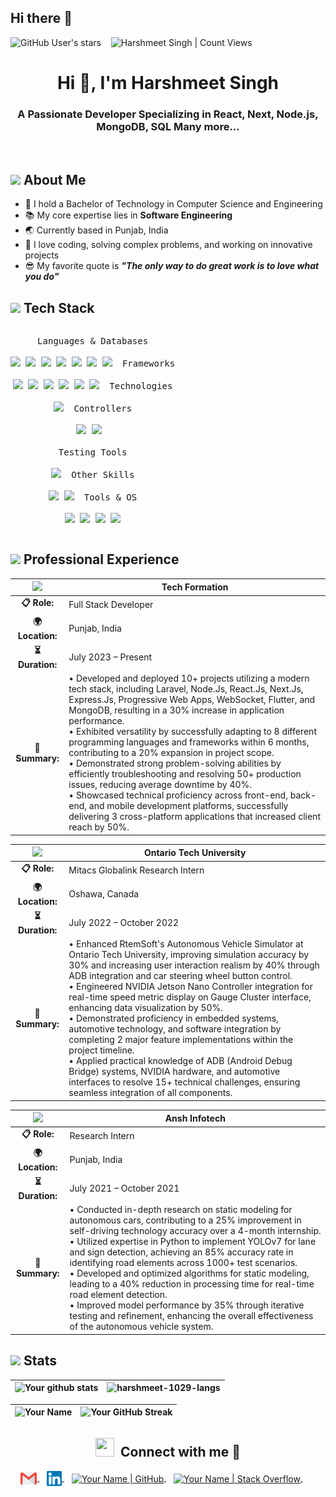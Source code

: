 ## Hi there 👋

<img alt="GitHub User's stars" src="https://img.shields.io/github/stars/harshmeet-1029?style=social"> &nbsp;&nbsp; 
<img alt="Harshmeet Singh | Count Views" src="https://en7651zhhra152k.m.pipedream.net" />

<div align="center">
  <h1 align="center">Hi 👋, I'm Harshmeet Singh</h1>
  <h3 align="center">A Passionate Developer Specializing in React, Next, Node.js, MongoDB, SQL Many more...</h3>
<br/>
</div>

## <img src="https://raw.githubusercontent.com/nixin72/nixin72/master/wave.gif" width="30px"></img> About Me

- :school: I hold a Bachelor of Technology in Computer Science and Engineering
- :books: My core expertise lies in **Software Engineering**
- :earth_asia: Currently based in Punjab, India
- :monocle_face: I love coding, solving complex problems, and working on innovative projects
- :sunglasses: My favorite quote is ***"The only way to do great work is to love what you do"***

## <img src="https://media2.giphy.com/media/QssGEmpkyEOhBCb7e1/giphy.gif?cid=ecf05e47a0n3gi1bfqntqmob8g9aid1oyj2wr3ds3mg700bl&rid=giphy.gif" width="30px"> Tech Stack

<p style="display: inline-block;" align="center">
  <kbd>
    <kbd>Languages & Databases</kbd>
    <br>
    <br>
    <img width="30px" src="https://cdn.jsdelivr.net/gh/devicons/devicon/icons/python/python-original.svg" /> 
    <img width="30px" src="https://cdn.jsdelivr.net/gh/devicons/devicon/icons/c/c-original.svg" /> 
    <img width="30px" src="https://cdn.jsdelivr.net/gh/devicons/devicon/icons/cplusplus/cplusplus-original.svg" /> 
    <img width="30px" src="https://cdn.jsdelivr.net/gh/devicons/devicon/icons/nodejs/nodejs-original.svg" /> 
    <img width="30px" src="https://cdn.jsdelivr.net/gh/devicons/devicon/icons/mysql/mysql-original.svg" /> 
    <img width="30px" src="https://cdn.jsdelivr.net/gh/devicons/devicon/icons/mongodb/mongodb-original.svg" />
    <img width="30px" src="https://cdn.jsdelivr.net/gh/devicons/devicon/icons/sass/sass-original.svg" />
  </kbd>
  &nbsp;
  <kbd>
    <kbd>Frameworks</kbd>
    <br>
    <br>
    <img width="30px" src="https://cdn.jsdelivr.net/gh/devicons/devicon/icons/bootstrap/bootstrap-original.svg" />
    <img width="30px" src="https://laravel.com/img/logomark.min.svg" />
    <img width="30px" src="https://cdn.jsdelivr.net/gh/devicons/devicon/icons/react/react-original.svg" />
    <img width="30px" src="https://cdn.jsdelivr.net/gh/devicons/devicon/icons/nextjs/nextjs-original-wordmark.svg" />
    <img width="30px" src="https://cdn.jsdelivr.net/gh/devicons/devicon/icons/express/express-original.svg" />
    <img width="30px" src="https://cdn.jsdelivr.net/gh/devicons/devicon/icons/flutter/flutter-original.svg" />
  </kbd>
  &nbsp;
  <kbd>
    <kbd>Technologies</kbd>
    <br>
    <br>
    <img width="30px" src="https://cdn.jsdelivr.net/gh/devicons/devicon/icons/socketio/socketio-original.svg" />
  </kbd>
  &nbsp;
  <kbd>
    <kbd>Controllers</kbd>
    <br>
    <br>
    <img width="30px" src="https://cdn.jsdelivr.net/gh/devicons/devicon/icons/arduino/arduino-original.svg" />
    <img width="45px" src="https://harsh-nextjs-demo-users-image.s3.ap-south-1.amazonaws.com/OIP-removebg-preview.png" />
  </kbd>
  &nbsp;
  <br>
<br>
  <kbd>
    <kbd>Testing Tools</kbd>
    <br>
    <br>
    <img width="30px" src="https://www.cypress.io/_astro/navbar-brand.D87396b0.svg" />
  </kbd>
    &nbsp;
  <kbd>
    <kbd>Other Skills</kbd>
    <br>
    <br>
    <img width="30px" src="https://cdn.jsdelivr.net/gh/devicons/devicon/icons/git/git-original.svg" />
    <img width="30px" src="https://cdn.jsdelivr.net/gh/devicons/devicon/icons/github/github-original.svg" />
  </kbd>
    &nbsp;
 <kbd>
    <kbd>Tools & OS</kbd>
    <br>
    <br>
    <img width="30px" src="https://cdn.jsdelivr.net/gh/devicons/devicon/icons/vscode/vscode-original.svg" />
    <img width="30px" src="https://github.com/termux/termux-app/raw/master/app/src/main/res/mipmap-xxxhdpi/ic_launcher.png" />
    <img width="30px" src="https://cdn.jsdelivr.net/gh/devicons/devicon/icons/linux/linux-original.svg" />
    <img width="30px" src="https://cdn.jsdelivr.net/gh/devicons/devicon/icons/windows8/windows8-original.svg" />
  </kbd>
</p>

## <img src="https://media.giphy.com/media/26tn33aiTi1jkl6H6/giphy.gif" width="30px"></img> Professional Experience

| <a href="https://www.techformation.co.in/" target="_blank"><img src="https://www.techformation.co.in/wp-content/uploads/2018/10/square-logo-favicon-ratina.png" width="50px"> <a/>| **Tech Formation** |
| :---: | --- |
| **📋 Role:** | Full Stack Developer |
| **🌍 Location:** | Punjab, India |
| **⏳ Duration:** | July 2023 – Present |
| **💼 Summary:** | • Developed and deployed 10+ projects utilizing a modern tech stack, including Laravel, Node.Js, React.Js, Next.Js, Express.Js, Progressive Web Apps, WebSocket, Flutter, and MongoDB, resulting in a 30% increase in application performance.<br>• Exhibited versatility by successfully adapting to 8 different programming languages and frameworks within 6 months, contributing to a 20% expansion in project scope.<br>• Demonstrated strong problem-solving abilities by efficiently troubleshooting and resolving 50+ production issues, reducing average downtime by 40%.<br>• Showcased technical proficiency across front-end, back-end, and mobile development platforms, successfully delivering 3 cross-platform applications that increased client reach by 50%. |

| <a href="https://ontariotechu.ca/" target="_blank"><img src="https://harsh-nextjs-demo-users-image.s3.ap-south-1.amazonaws.com/shield-01.png" width="50px"></a> | **Ontario Tech University** |
| :---: | --- |
| **📋 Role:** | Mitacs Globalink Research Intern |
| **🌍 Location:** | Oshawa, Canada |
| **⏳ Duration:** | July 2022 – October 2022 |
| **💼 Summary:** | • Enhanced RtemSoft's Autonomous Vehicle Simulator at Ontario Tech University, improving simulation accuracy by 30% and increasing user interaction realism by 40% through ADB integration and car steering wheel button control.<br>• Engineered NVIDIA Jetson Nano Controller integration for real-time speed metric display on Gauge Cluster interface, enhancing data visualization by 50%.<br>• Demonstrated proficiency in embedded systems, automotive technology, and software integration by completing 2 major feature implementations within the project timeline.<br>• Applied practical knowledge of ADB (Android Debug Bridge) systems, NVIDIA hardware, and automotive interfaces to resolve 15+ technical challenges, ensuring seamless integration of all components. |

| <img src="https://media-exp1.licdn.com/dms/image/C4E0BAQGGcQ68Y04IXg/company-logo_200_200/0/1637139339698?e=2147483647&v=beta&t=73WlxRy9E_A3S6JnlrnwjFbycq0voZSvpgAW4adGT4g" width="50px"> | **Ansh Infotech** |
| :---: | --- |
| **📋 Role:** | Research Intern |
| **🌍 Location:** | Punjab, India |
| **⏳ Duration:** | July 2021 – October 2021 |
| **💼 Summary:** | • Conducted in-depth research on static modeling for autonomous cars, contributing to a 25% improvement in self-driving technology accuracy over a 4-month internship.<br>• Utilized expertise in Python to implement YOLOv7 for lane and sign detection, achieving an 85% accuracy rate in identifying road elements across 1000+ test scenarios.<br>• Developed and optimized algorithms for static modeling, leading to a 40% reduction in processing time for real-time road element detection.<br>• Improved model performance by 35% through iterative testing and refinement, enhancing the overall effectiveness of the autonomous vehicle system. |


## <img src="https://media0.giphy.com/media/cNZqrH5IzOG0xrlWks/giphy.gif?cid=ecf05e47map255q427en9uprqc1sb0unjq5k4fnqg5pmhhs4&rid=giphy.gif&ct=s" width="30px"> Stats
<div align="center">

| ![Your github stats](https://github-readme-stats.vercel.app/api?username=harshmeet-1029&show_icons=true&theme=tokyonight) | <img height="150em" src="https://github-readme-stats.vercel.app/api/top-langs/?username=harshmeet-1029&layout=compact&show_icon=true&theme=algolia" alt="harshmeet-1029-langs"/> |
| --- | --- |

| <img src="https://github-profile-trophy.vercel.app/?username=harshmeet-1029&layout=dracula&theme=dracula&column=4&row=1" alt="Your Name" /> | ![Your GitHub Streak](https://github-readme-streak-stats.herokuapp.com/?user=harshmeet-1029&theme=tokyonight) |
| --- | --- |

<h2 align="center"> 
  <img src="https://media.giphy.com/media/iY8CRBdQXODJSCERIr/giphy.gif" width="30" height="30" style="margin-right: 10px;">Connect with me 🤝 
</h2>

<p align="center">
  <a href="mailto:harshmeetsingh010@gmail.com" >
    <img align="center" alt="Your Name | Gmail" width="26px" src="https://github.com/SatYu26/SatYu26/blob/master/Assets/Gmail.svg" />
  </a> &nbsp;&nbsp;
  
  <a href="https://www.linkedin.com/in/harshmeet-singh-725525219/" target="_blank">
    <img align="center" alt="Your Name | Linkedin" width="24px" src="https://github.com/SatYu26/SatYu26/blob/master/Assets/Linkedin.svg" />
  </a> &nbsp;&nbsp;
  
  <a href="https://github.com/harshmeet-1029" target="_blank">
    <img align="center" alt="Your Name | GitHub" width="26px" src="https://upload.wikimedia.org/wikipedia/commons/thumb/a/ae/Github-desktop-logo-symbol.svg/1024px-Github-desktop-logo-symbol.svg.png" />
  </a> &nbsp;&nbsp;
  
  <a href="https://stackoverflow.com/users/12310916/harshmeet-singh" target="_blank">
    <img align="center" alt="Your Name | Stack Overflow" width="26px" src="https://img.icons8.com/external-tal-revivo-color-tal-revivo/40/000000/external-stack-overflow-is-a-question-and-answer-site-for-professional-logo-color-tal-revivo.png" />
  </a> &nbsp;&nbsp;
   &nbsp;&nbsp;
</p> 


<!--
**harshmeet-1029/harshmeet-1029** is a ✨ _special_ ✨ repository because its `README.md` (this file) appears on your GitHub profile.

Here are some ideas to get you started:

- 🔭 I’m currently working on ...
- 🌱 I’m currently learning ...
- 👯 I’m looking to collaborate on ...
- 🤔 I’m looking for help with ...
- 💬 Ask me about ...
- 📫 How to reach me: ...
- 😄 Pronouns: ...
- ⚡ Fun fact: ...
-->
